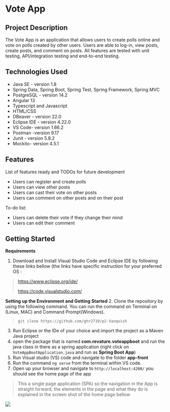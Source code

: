 # Vote App

## Project Description

The Vote App is an application that allows users to create polls online and vote on polls created by other users. Users are able to log-in, view posts, create posts, and comment on posts. All features are tested with unit testing, API/integration testing and end-to-end testing.

## Technologies Used

* Java SE - version 1.8
* Spring Data, Spring Boot, Spring Test, Spring Framework, Spring MVC 
* PostgreSQL - version 14.2
*  Angular 13
* Typescript and Javascript
* HTML/CSS
* DBeaver - version 22.0
* Eclipse IDE - version 4.22.0
* VS Code- version 1.66.2
* Postman -version 9.17
* Junit - version 5.8.2
* Mockito- version 4.5.1


## Features

List of features ready and TODOs for future development
* Users can register and create polls
* Users can view other posts 
* Users can cast their vote on other posts
* Users can comment on other posts and on their post 

To-do list:
* Users can delete their vote if they change their mind  
* Users can edit their comment 

## Getting Started
   
**Requirements**
1. Download and Install Visual Studio Code and Eclipse IDE by following these links bellow (the links have specific instruction for your preferred OS : 
  > https://www.eclipse.org/ide/
  > 
  > https://code.visualstudio.com/
 
**Setting up the Environment and Getting Started**
2. Clone the repository by using the following command. You can run the command on  Terminal on (Linux, MAC) and Command Prompt(Windows). 
> `git clone https://github.com/ghr2710/p2-Vanquish`
3. Run Eclipse or the IDe of your choice and import the project as a Maven Java project
4. open the package that is named **com.revature.voteappboot** and run the java class in there as a spring application (right click on `VoteAppBootApplication.java` and run as **Spring Boot App**)
5. Run Visual studio (VS) code and navigate to the folder **app-front**  
6. Run the command `ng serve` from the terminal within VS code.
7. Open up your browser and navigate to `http://localhost:4200/` you should see the home page of the app 


> This a single page application (SPA) so the navigation in the App is straight forward, the elements in the page and what they do is explained in the screen shot of the home page bellow 

![](https://i.ibb.co/chfKwQz/vote-app2.png)
